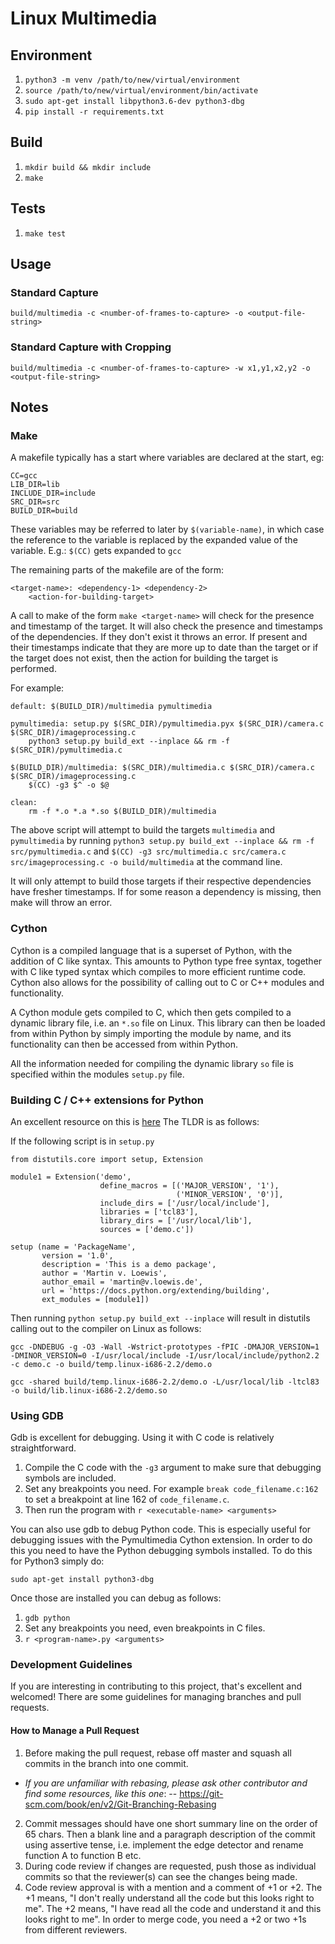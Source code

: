 # Linux Multimedia

## Environment

1. `python3 -m venv /path/to/new/virtual/environment`
2. `source /path/to/new/virtual/environment/bin/activate`
3. `sudo apt-get install libpython3.6-dev python3-dbg`
4. `pip install -r requirements.txt`

## Build

1. `mkdir build && mkdir include`
2. `make`

## Tests
1. `make test`

## Usage

### Standard Capture

`build/multimedia -c <number-of-frames-to-capture> -o <output-file-string>`

### Standard Capture with Cropping

`build/multimedia -c <number-of-frames-to-capture> -w x1,y1,x2,y2 -o <output-file-string>`

## Notes

### Make

A makefile typically has a start where variables are declared at the start, eg:

```
CC=gcc
LIB_DIR=lib
INCLUDE_DIR=include
SRC_DIR=src
BUILD_DIR=build
```

These variables may be referred to later by `$(variable-name)`, in which case the
reference to the variable is replaced by the expanded value of the variable.
E.g.: `$(CC)` gets expanded to `gcc`

The remaining parts of the makefile are of the form:

```
<target-name>: <dependency-1> <dependency-2>
    <action-for-building-target>
```

A call to make of the form `make <target-name>` will check for the presence and
timestamp of the target. It will also check the presence and timestamps of the
dependencies. If they don't exist it throws an error. If present and their
timestamps indicate that they are more up to date than the target or if the target
does not exist, then the action for building the target is performed.

For example:

```
default: $(BUILD_DIR)/multimedia pymultimedia

pymultimedia: setup.py $(SRC_DIR)/pymultimedia.pyx $(SRC_DIR)/camera.c $(SRC_DIR)/imageprocessing.c
    python3 setup.py build_ext --inplace && rm -f $(SRC_DIR)/pymultimedia.c

$(BUILD_DIR)/multimedia: $(SRC_DIR)/multimedia.c $(SRC_DIR)/camera.c $(SRC_DIR)/imageprocessing.c
    $(CC) -g3 $^ -o $@

clean:
    rm -f *.o *.a *.so $(BUILD_DIR)/multimedia
```

The above script will attempt to build the targets `multimedia` and `pymultimedia` by running
`python3 setup.py build_ext --inplace && rm -f src/pymultimedia.c` and
`$(CC) -g3 src/multimedia.c src/camera.c src/imageprocessing.c -o build/multimedia`
at the command line.

It will only attempt to build those targets if their respective dependencies have fresher
timestamps. If for some reason a dependency is missing, then make will throw an error.

### Cython

Cython is a compiled language that is a superset of Python, with the addition of
C like syntax. This amounts to Python type free syntax, together with C like
typed syntax which compiles to more efficient runtime code. Cython also allows
for the possibility of calling out to C or C++ modules and functionality.

A Cython module gets compiled to C, which then gets compiled to a dynamic library
file, i.e. an `*.so` file on Linux. This library can then be loaded from within
Python by simply importing the module by name, and its functionality can then
be accessed from within Python.

All the information needed for compiling the dynamic library `so` file is specified
within the modules `setup.py` file.

### Building C / C++ extensions for Python

An excellent resource on this is [here](https://docs.python.org/2/extending/building.html)
The TLDR is as follows:

If the following script is in `setup.py`


```
from distutils.core import setup, Extension

module1 = Extension('demo',
                    define_macros = [('MAJOR_VERSION', '1'),
                                     ('MINOR_VERSION', '0')],
                    include_dirs = ['/usr/local/include'],
                    libraries = ['tcl83'],
                    library_dirs = ['/usr/local/lib'],
                    sources = ['demo.c'])

setup (name = 'PackageName',
       version = '1.0',
       description = 'This is a demo package',
       author = 'Martin v. Loewis',
       author_email = 'martin@v.loewis.de',
       url = 'https://docs.python.org/extending/building',
       ext_modules = [module1])
```

Then running `python setup.py build_ext --inplace` will result in distutils calling out to
the compiler on Linux as follows:

```
gcc -DNDEBUG -g -O3 -Wall -Wstrict-prototypes -fPIC -DMAJOR_VERSION=1 -DMINOR_VERSION=0 -I/usr/local/include -I/usr/local/include/python2.2 -c demo.c -o build/temp.linux-i686-2.2/demo.o

gcc -shared build/temp.linux-i686-2.2/demo.o -L/usr/local/lib -ltcl83 -o build/lib.linux-i686-2.2/demo.so
```

### Using GDB

Gdb is excellent for debugging. Using it with C code is relatively straightforward.

1. Compile the C code with the `-g3` argument to make sure that debugging symbols are
included.
2. Set any breakpoints you need. For example `break code_filename.c:162` to set a breakpoint
at line 162 of `code_filename.c`.
3. Then run the program with `r <executable-name> <arguments>`

You can also use gdb to debug Python code. This is especially useful for debugging
issues with the Pymultimedia Cython extension. In order to do this you need to have
the Python debugging symbols installed. To do this for Python3 simply do:

`sudo apt-get install python3-dbg`

Once those are installed you can debug as follows:

1. `gdb python`
2. Set any breakpoints you need, even breakpoints in C files.
3. `r <program-name>.py <arguments>`

### Development Guidelines

If you are interesting in contributing to this project, that's excellent and welcomed! There are some guidelines for managing branches and pull requests.

#### How to Manage a Pull Request
1. Before making the pull request, rebase off master and squash all commits in the branch into one commit.
- *If you are unfamiliar with rebasing, please ask other contributor and find some resources, like this one*:
-- https://git-scm.com/book/en/v2/Git-Branching-Rebasing
2. Commit messages should have one short summary line on the order of 65 chars. Then a blank line and a paragraph description of the commit using assertive tense, i.e.  implement the edge detector and rename function A to function B etc.
3. During code review if changes are requested, push those as individual commits so that the reviewer(s) can see the changes being made.
4. Code review approval is with a mention and a comment of +1 or +2. The +1 means, "I don't really understand all the code but this looks right to me". The +2 means, "I have read all the code and understand it and this looks right to me". In order to merge code, you need a +2 or two +1s from different reviewers.
